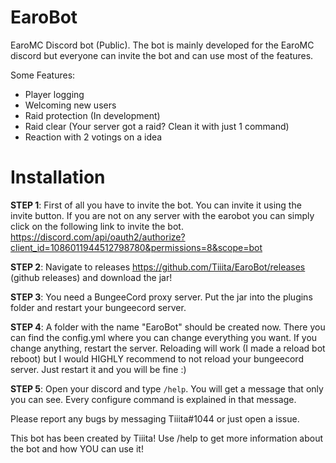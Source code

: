 # EaroBot
EaroMC Discord bot (Public). 
The bot is mainly developed for the EaroMC discord but everyone can invite the bot
and can use most of the features.

Some Features:

- Player logging
- Welcoming new users
- Raid protection (In development)
- Raid clear (Your server got a raid? Clean it with just 1 command)
- Reaction with 2 votings on a idea

# Installation 

**STEP 1**:
First of all you have to invite the bot. You can invite it using the invite button. If you are not on any server with the earobot
you can simply click on the following link to invite the bot. 
https://discord.com/api/oauth2/authorize?client_id=1086011944512798780&permissions=8&scope=bot

**STEP 2**:
Navigate to releases https://github.com/Tiiita/EaroBot/releases (github releases) and download the jar!

**STEP 3**:
You need a BungeeCord proxy server. Put the jar into the plugins folder and restart your bungeecord server.

**STEP 4**:
A folder with the name "EaroBot" should be created now. There you can find the config.yml where you can change everything you want.
If you change anything, restart the server. Reloading will work (I made a reload bot reboot) but I would HIGHLY recommend to not
reload your bungeecord server. Just restart it and you will be fine :)

**STEP 5**:
Open your discord and type `/help`.
You will get a message that only you can see. Every configure command is explained in that message.

Please report any bugs by messaging Tiiita#1044 or just open a issue. 

This bot has been created by Tiiita!
Use /help to get more information about the bot and how YOU can use it!
